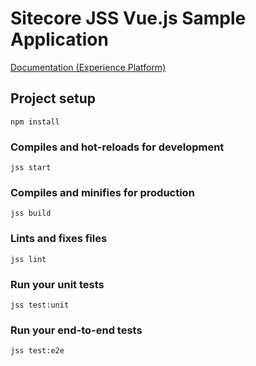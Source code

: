 # Sitecore JSS Vue.js Sample Application

[Documentation (Experience Platform)](https://doc.sitecore.com/xp/en/developers/hd/21/sitecore-headless-development/sitecore-javascript-rendering-sdk--jss--for-vue-js.html)

## Project setup

```
npm install
```

### Compiles and hot-reloads for development

```
jss start
```

### Compiles and minifies for production

```
jss build
```

### Lints and fixes files

```
jss lint
```

### Run your unit tests

```
jss test:unit
```

### Run your end-to-end tests

```
jss test:e2e
```
